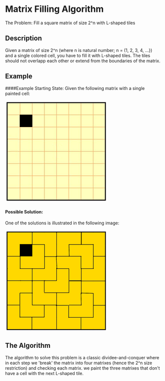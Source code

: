 # Matrix Filling Algorithm
The Problem: Fill a square matrix of size 2^n with L-shaped tiles

## Description
Given a matrix of size 2^n (where n is natural number; n = (1, 2, 3, 4, ...}) and a single colored cell, you have to fill it with L-shaped tiles. The tiles should not overlapp each other or extend from the boundaries of the matrix.

## Example
####Example Starting State:
Given the following matrix with a single painted cell:

![Problem](images/example1.with.cell.png)

#### Possible Solution:
One of the solutions is illustrated in the following image:

![Solution](images/example1.solution.png)


## The Algorithm
The algorithm to solve this problem is a classic dividee-and-conquer where in each step we 'break' the matrix into four matrixes (hence the 2^n size restriction) and checking each matrix. we paint the three matrixes that don't have a cell with the next L-shaped tile.
